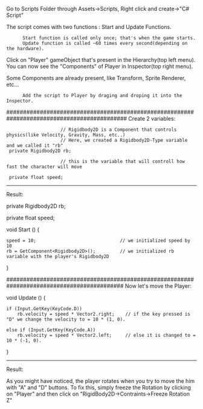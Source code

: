 Go to Scripts Folder through Assets->Scripts, Right click and create->"C# Script"

The script comes with two functions : Start and Update Functions.

          Start function is called only once; that's when the game starts.
          Update function is called ~60 times every second(depending on the hardware).


Click on "Player" gameObject that's present in the Hierarchy(top left menu). You can now see the "Components" of Player in Inspector(top right menu).

Some Components are already present, like Transform, Sprite Renderer, etc...

          Add the script to Player by draging and droping it into the Inspector.
  
############################################################################################
Create 2 variables:

                        // Rigidbody2D is a Component that controls physics(like Velocity, Gravity, Mass, etc..)
                        // Here, we created a Rigidbody2D-Type variable and we called it "rb"
     private Rigidbody2D rb; 

                        // this is the variable that will controll how fast the character will move

     private float speed; 

__________________________________________________________________________________________
Result:


private Rigidbody2D rb;

private float speed;


void Start () {                      


    speed = 10;                               // we initialized speed by 10
    rb = GetComponent<Rigidbody2D>();         // we initialized rb variable with the player's Rigidbody2D
}


###########################################################################################
Now let's move the Player:


void Update () {                      


    if (Input.GetKey(KeyCode.D))    
        rb.velocity = speed * Vector2.right;    // if the key pressed is "D" we change the velocity to = 10 * (1, 0). 

    else if (Input.GetKey(KeyCode.A))
        rb.velocity = speed * Vector2.left;     // else it is changed to = 10 * (-1, 0).
}

__________________________________________________________________________________________
Result:

As you might have noticed, the player rotates when you try to move the him with "A" and "D" buttons.
To fix this, simply freeze the Rotation by clicking on "Player" and then click on "RigidBody2D->Contraints->Freeze Rotation Z"
